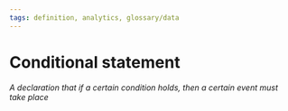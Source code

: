 ```yaml
---
tags: definition, analytics, glossary/data
---
```

#  Conditional statement
*A declaration that if a certain condition holds, then a certain event must take place*